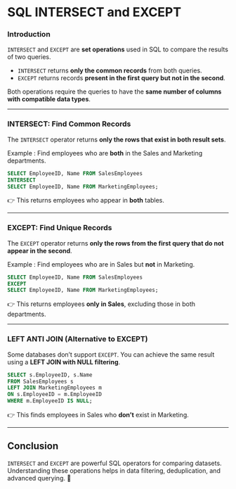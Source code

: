 # SQL INTERSECT and EXCEPT

### Introduction
`INTERSECT` and `EXCEPT` are **set operations** used in SQL to compare the results of two queries.

- `INTERSECT` returns **only the common records** from both queries.
- `EXCEPT` returns records **present in the first query but not in the second**.

Both operations require the queries to have the **same number of columns with compatible data types**.

---

### INTERSECT: Find Common Records
The `INTERSECT` operator returns **only the rows that exist in both result sets**.

Example : Find employees who are **both** in the Sales and Marketing departments.

```sql
SELECT EmployeeID, Name FROM SalesEmployees
INTERSECT
SELECT EmployeeID, Name FROM MarketingEmployees;
```

👉 This returns employees who appear in **both** tables.

---

### EXCEPT: Find Unique Records
The `EXCEPT` operator returns **only the rows from the first query that do not appear in the second**.

Example : Find employees who are in Sales but **not** in Marketing.

```sql
SELECT EmployeeID, Name FROM SalesEmployees
EXCEPT
SELECT EmployeeID, Name FROM MarketingEmployees;
```

👉 This returns employees **only in Sales**, excluding those in both departments.

---

### LEFT ANTI JOIN (Alternative to EXCEPT)
Some databases don’t support `EXCEPT`. You can achieve the same result using a **LEFT JOIN with NULL filtering**.

```sql
SELECT s.EmployeeID, s.Name 
FROM SalesEmployees s
LEFT JOIN MarketingEmployees m
ON s.EmployeeID = m.EmployeeID
WHERE m.EmployeeID IS NULL;
```

👉 This finds employees in Sales who **don’t** exist in Marketing.


---

## Conclusion
`INTERSECT` and `EXCEPT` are powerful SQL operators for comparing datasets. Understanding these operations helps in data filtering, deduplication, and advanced querying. 🚀
